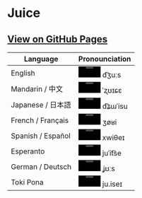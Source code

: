 # Juice

## [View on GitHub Pages](https://darccyy.github.io/juice/)

| Language           | Pronounciation                                                              |
| ----------------- | --------------------------------------------------------------------------- |
| English           | <video controls width="50"><source src="audio/english.mp3" /></video> d͡ʒuːs     |
| Mandarin / 中文   | <video controls width="50"><source src="audio/mandarin.mp3" /></video> ˈʐʊɪɕɛ   |
| Japanese / 日本語 | <video controls width="50"><source src="audio/japanese.mp3" /></video> d͡ʑɯˈisu  |
| French / Français | <video controls width="50"><source src="audio/french.mp3" /></video> ʒøʁi       |
| Spanish / Español | <video controls width="50"><source src="audio/spanish.mp3" /></video> xwiθeɪ    |
| Esperanto         | <video controls width="50"><source src="audio/esperanto.mp3" /></video> juˈit͡se |
| German / Deutsch  | <video controls width="50"><source src="audio/german.mp3" /></video> ʝʊːs       |
| Toki Pona         | <video controls width="50"><source src="audio/tokipona.mp3" /></video> ju.iseɪ  |
